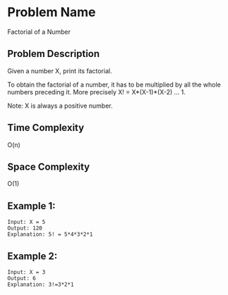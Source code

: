 # Problem Name 
Factorial of a Number

## Problem Description

Given a number X,  print its factorial.

To obtain the factorial of a number, it has to be multiplied by all the whole numbers preceding it. More precisely X! = X*(X-1)*(X-2) … 1.

Note: X  is always a positive number. 

## Time Complexity
O(n)

## Space Complexity
O(1)

## Example 1:
```
Input: X = 5
Output: 120
Explanation: 5! = 5*4*3*2*1
```

## Example 2:
```
Input: X = 3
Output: 6
Explanation: 3!=3*2*1
```